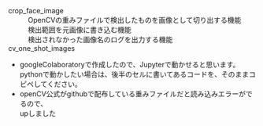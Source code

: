 <dl>
  <dt>crop_face_image</dt>
  <dd>OpenCVの重みファイルで検出したものを画像として切り出する機能<br>検出範囲を元画像に書き込む機能<br>検出されなかった画像名のログを出力する機能</dd>
  <dt>cv_one_shot_images</dt>
  <dd></dd>
  </dl>
  
 
<ul type="disc">
  <li>googleColaboratoryで作成したので、Jupyterで動かせると思います。<br>
    pythonで動かしたい場合は、後半のセルに書いてあるコードを、そのままコピペしてください。<br></li>
<li>openCV公式がgithubで配布している重みファイルだと読み込みエラーがでるので、<br>
  upしました</li>
  </ul>
